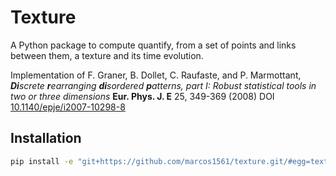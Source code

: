 # Texture
A Python package to compute quantify, from a set of points and links between them, a texture and its time evolution.

Implementation of F. Graner, B. Dollet, C. Raufaste, and P. Marmottant, ***Di**screte **r**earranging **di**sordered **p**atterns, part I: Robust statistical tools in two or three dimensions* **Eur. Phys. J. E** 25, 349-369 (2008) DOI [10.1140/epje/i2007-10298-8](https://doi.org/10.1140/epje/i2007-10298-8)

## Installation
```bash
pip install -e "git+https://github.com/marcos1561/texture.git/#egg=texture"
```